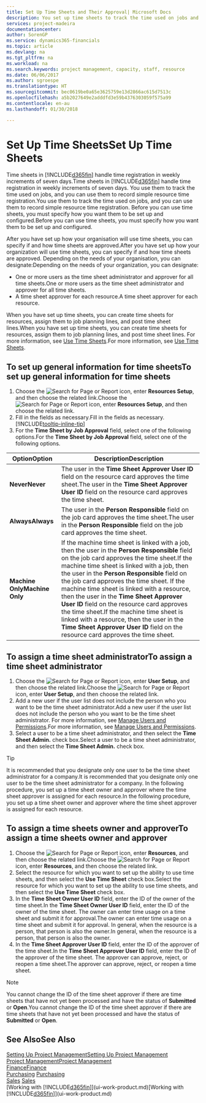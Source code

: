 ```yaml
---
title: Set Up Time Sheets and Their Approval| Microsoft Docs
description: You set up time sheets to track the time used on jobs and using resources, helping you with project management, staffing, and capacity
services: project-madeira
documentationcenter: 
author: SorenGP
ms.service: dynamics365-financials
ms.topic: article
ms.devlang: na
ms.tgt_pltfrm: na
ms.workload: na
ms.search.keywords: project management, capacity, staff, resource
ms.date: 06/06/2017
ms.author: sgroespe
ms.translationtype: HT
ms.sourcegitcommit: bec0619be0a65e3625759e13d2866ac615d7513c
ms.openlocfilehash: a5b2027649e2adddfd3e59b4376303059f575a99
ms.contentlocale: en-au
ms.lasthandoff: 01/30/2018

---
```

# <a name="set-up-time-sheets"></a><span data-ttu-id="beb51-103">Set Up Time Sheets</span><span class="sxs-lookup"><span data-stu-id="beb51-103">Set Up Time Sheets</span></span>
<span data-ttu-id="beb51-104">Time sheets in [!INCLUDE[d365fin](includes/d365fin_md.md)] handle time registration in weekly increments of seven days.</span><span class="sxs-lookup"><span data-stu-id="beb51-104">Time sheets in [!INCLUDE[d365fin](includes/d365fin_md.md)] handle time registration in weekly increments of seven days.</span></span> <span data-ttu-id="beb51-105">You use them to track the time used on jobs, and you can use them to record simple resource time registration.</span><span class="sxs-lookup"><span data-stu-id="beb51-105">You use them to track the time used on jobs, and you can use them to record simple resource time registration.</span></span> <span data-ttu-id="beb51-106">Before you can use time sheets, you must specify how you want them to be set up and configured.</span><span class="sxs-lookup"><span data-stu-id="beb51-106">Before you can use time sheets, you must specify how you want them to be set up and configured.</span></span>

<span data-ttu-id="beb51-107">After you have set up how your organisation will use time sheets, you can specify if and how time sheets are approved.</span><span class="sxs-lookup"><span data-stu-id="beb51-107">After you have set up how your organization will use time sheets, you can specify if and how time sheets are approved.</span></span> <span data-ttu-id="beb51-108">Depending on the needs of your organisation, you can designate:</span><span class="sxs-lookup"><span data-stu-id="beb51-108">Depending on the needs of your organization, you can designate:</span></span>

* <span data-ttu-id="beb51-109">One or more users as the time sheet administrator and approver for all time sheets.</span><span class="sxs-lookup"><span data-stu-id="beb51-109">One or more users as the time sheet administrator and approver for all time sheets.</span></span>
* <span data-ttu-id="beb51-110">A time sheet approver for each resource.</span><span class="sxs-lookup"><span data-stu-id="beb51-110">A time sheet approver for each resource.</span></span>

<span data-ttu-id="beb51-111">When you have set up time sheets, you can create time sheets for resources, assign them to job planning lines, and post time sheet lines.</span><span class="sxs-lookup"><span data-stu-id="beb51-111">When you have set up time sheets, you can create time sheets for resources, assign them to job planning lines, and post time sheet lines.</span></span> <span data-ttu-id="beb51-112">For more information, see [Use Time Sheets](projects-how-use-time-sheets.md).</span><span class="sxs-lookup"><span data-stu-id="beb51-112">For more information, see [Use Time Sheets](projects-how-use-time-sheets.md).</span></span>

## <a name="to-set-up-general-information-for-time-sheets"></a><span data-ttu-id="beb51-113">To set up general information for time sheets</span><span class="sxs-lookup"><span data-stu-id="beb51-113">To set up general information for time sheets</span></span>
1. <span data-ttu-id="beb51-114">Choose the ![Search for Page or Report](media/ui-search/search_small.png "Search for Page or Report icon") icon, enter **Resources Setup**, and then choose the related link.</span><span class="sxs-lookup"><span data-stu-id="beb51-114">Choose the ![Search for Page or Report](media/ui-search/search_small.png "Search for Page or Report icon") icon, enter **Resources Setup**, and then choose the related link.</span></span>  
2. <span data-ttu-id="beb51-115">Fill in the fields as necessary.</span><span class="sxs-lookup"><span data-stu-id="beb51-115">Fill in the fields as necessary.</span></span> [!INCLUDE[tooltip-inline-tip](includes/tooltip-inline-tip_md.md)]
3. <span data-ttu-id="beb51-116">For the **Time Sheet by Job Approval** field, select one of the following options.</span><span class="sxs-lookup"><span data-stu-id="beb51-116">For the **Time Sheet by Job Approval** field, select one of the following options.</span></span>

| <span data-ttu-id="beb51-117">Option</span><span class="sxs-lookup"><span data-stu-id="beb51-117">Option</span></span> | <span data-ttu-id="beb51-118">Description</span><span class="sxs-lookup"><span data-stu-id="beb51-118">Description</span></span> |
| --- | --- |
| <span data-ttu-id="beb51-119">**Never**</span><span class="sxs-lookup"><span data-stu-id="beb51-119">**Never**</span></span> |<span data-ttu-id="beb51-120">The user in the **Time Sheet Approver User ID** field on the resource card approves the time sheet.</span><span class="sxs-lookup"><span data-stu-id="beb51-120">The user in the **Time Sheet Approver User ID** field on the resource card approves the time sheet.</span></span> |
| <span data-ttu-id="beb51-121">**Always**</span><span class="sxs-lookup"><span data-stu-id="beb51-121">**Always**</span></span> |<span data-ttu-id="beb51-122">The user in the **Person Responsible** field on the job card approves the time sheet.</span><span class="sxs-lookup"><span data-stu-id="beb51-122">The user in the **Person Responsible** field on the job card approves the time sheet.</span></span> |
| <span data-ttu-id="beb51-123">**Machine Only**</span><span class="sxs-lookup"><span data-stu-id="beb51-123">**Machine Only**</span></span> |<span data-ttu-id="beb51-124">If the machine time sheet is linked with a job, then the user in the **Person Responsible** field on the job card approves the time sheet.</span><span class="sxs-lookup"><span data-stu-id="beb51-124">If the machine time sheet is linked with a job, then the user in the **Person Responsible** field on the job card approves the time sheet.</span></span> <span data-ttu-id="beb51-125">If the machine time sheet is linked with a resource, then the user in the **Time Sheet Approver User ID** field on the resource card approves the time sheet.</span><span class="sxs-lookup"><span data-stu-id="beb51-125">If the machine time sheet is linked with a resource, then the user in the **Time Sheet Approver User ID** field on the resource card approves the time sheet.</span></span> |

## <a name="to-assign-a-time-sheet-administrator"></a><span data-ttu-id="beb51-126">To assign a time sheet administrator</span><span class="sxs-lookup"><span data-stu-id="beb51-126">To assign a time sheet administrator</span></span>
1. <span data-ttu-id="beb51-127">Choose the ![Search for Page or Report](media/ui-search/search_small.png "Search for Page or Report icon") icon, enter **User Setup**, and then choose the related link.</span><span class="sxs-lookup"><span data-stu-id="beb51-127">Choose the ![Search for Page or Report](media/ui-search/search_small.png "Search for Page or Report icon") icon, enter **User Setup**, and then choose the related link.</span></span>  
2. <span data-ttu-id="beb51-128">Add a new user if the user list does not include the person who you want to be the time sheet administrator.</span><span class="sxs-lookup"><span data-stu-id="beb51-128">Add a new user if the user list does not include the person who you want to be the time sheet administrator.</span></span> <span data-ttu-id="beb51-129">For more information, see [Manage Users and Permissions](ui-how-users-permissions.md).</span><span class="sxs-lookup"><span data-stu-id="beb51-129">For more information, see [Manage Users and Permissions](ui-how-users-permissions.md).</span></span>
3. <span data-ttu-id="beb51-130">Select a user to be a time sheet administrator, and then select the **Time Sheet Admin.** check box.</span><span class="sxs-lookup"><span data-stu-id="beb51-130">Select a user to be a time sheet administrator, and then select the **Time Sheet Admin.** check box.</span></span>  

> [!TIP]  
>   <span data-ttu-id="beb51-131">It is recommended that you designate only one user to be the time sheet administrator for a company.</span><span class="sxs-lookup"><span data-stu-id="beb51-131">It is recommended that you designate only one user to be the time sheet administrator for a company.</span></span> <span data-ttu-id="beb51-132">In the following procedure, you set up a time sheet owner and approver where the time sheet approver is assigned for each resource.</span><span class="sxs-lookup"><span data-stu-id="beb51-132">In the following procedure, you set up a time sheet owner and approver where the time sheet approver is assigned for each resource.</span></span>  

## <a name="to-assign-a-time-sheets-owner-and-approver"></a><span data-ttu-id="beb51-133">To assign a time sheets owner and approver</span><span class="sxs-lookup"><span data-stu-id="beb51-133">To assign a time sheets owner and approver</span></span>
1. <span data-ttu-id="beb51-134">Choose the ![Search for Page or Report](media/ui-search/search_small.png "Search for Page or Report icon") icon, enter **Resources**, and then choose the related link.</span><span class="sxs-lookup"><span data-stu-id="beb51-134">Choose the ![Search for Page or Report](media/ui-search/search_small.png "Search for Page or Report icon") icon, enter **Resources**, and then choose the related link.</span></span>
2. <span data-ttu-id="beb51-135">Select the resource for which you want to set up the ability to use time sheets, and then select the **Use Time Sheet** check box.</span><span class="sxs-lookup"><span data-stu-id="beb51-135">Select the resource for which you want to set up the ability to use time sheets, and then select the **Use Time Sheet** check box.</span></span>  
3. <span data-ttu-id="beb51-136">In the **Time Sheet Owner User ID** field, enter the ID of the owner of the time sheet.</span><span class="sxs-lookup"><span data-stu-id="beb51-136">In the **Time Sheet Owner User ID** field, enter the ID of the owner of the time sheet.</span></span> <span data-ttu-id="beb51-137">The owner can enter time usage on a time sheet and submit it for approval.</span><span class="sxs-lookup"><span data-stu-id="beb51-137">The owner can enter time usage on a time sheet and submit it for approval.</span></span> <span data-ttu-id="beb51-138">In general, when the resource is a person, that person is also the owner.</span><span class="sxs-lookup"><span data-stu-id="beb51-138">In general, when the resource is a person, that person is also the owner.</span></span>  
4. <span data-ttu-id="beb51-139">In the **Time Sheet Approver User ID** field, enter the ID of the approver of the time sheet.</span><span class="sxs-lookup"><span data-stu-id="beb51-139">In the **Time Sheet Approver User ID** field, enter the ID of the approver of the time sheet.</span></span> <span data-ttu-id="beb51-140">The approver can approve, reject, or reopen a time sheet.</span><span class="sxs-lookup"><span data-stu-id="beb51-140">The approver can approve, reject, or reopen a time sheet.</span></span>  

> [!NOTE]  
>   <span data-ttu-id="beb51-141">You cannot change the ID of the time sheet approver if there are time sheets that have not yet been processed and have the status of **Submitted** or **Open**.</span><span class="sxs-lookup"><span data-stu-id="beb51-141">You cannot change the ID of the time sheet approver if there are time sheets that have not yet been processed and have the status of **Submitted** or **Open**.</span></span>

## <a name="see-also"></a><span data-ttu-id="beb51-142">See Also</span><span class="sxs-lookup"><span data-stu-id="beb51-142">See Also</span></span>
[<span data-ttu-id="beb51-143">Setting Up Project Management</span><span class="sxs-lookup"><span data-stu-id="beb51-143">Setting Up Project Management</span></span>](projects-setup-projects.md)  
[<span data-ttu-id="beb51-144">Project Management</span><span class="sxs-lookup"><span data-stu-id="beb51-144">Project Management</span></span>](projects-manage-projects.md)  
[<span data-ttu-id="beb51-145">Finance</span><span class="sxs-lookup"><span data-stu-id="beb51-145">Finance</span></span>](finance.md)  
<span data-ttu-id="beb51-146">[Purchasing](purchasing-manage-purchasing.md)       </span><span class="sxs-lookup"><span data-stu-id="beb51-146">[Purchasing](purchasing-manage-purchasing.md)       </span></span>  
<span data-ttu-id="beb51-147">[Sales](sales-manage-sales.md)    </span><span class="sxs-lookup"><span data-stu-id="beb51-147">[Sales](sales-manage-sales.md)    </span></span>  
<span data-ttu-id="beb51-148">[Working with [!INCLUDE[d365fin](includes/d365fin_md.md)]](ui-work-product.md)</span><span class="sxs-lookup"><span data-stu-id="beb51-148">[Working with [!INCLUDE[d365fin](includes/d365fin_md.md)]](ui-work-product.md)</span></span>  

